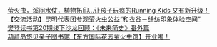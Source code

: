   
[萤火虫，溪间水仗，植物拓印...让孩子玩疯的Running Kids 又有新升级！](http://www.dianyue.me/archives/073/gvzxreua5vuvwq4q/)  
[【交流活动】昆明代表团参观萤火虫公益“和衣谷－纤纺印象体验空间”](http://www.dianyue.me/archives/539/jcqy1xmexyej3c7l/)  
[樊登读书第20期线下沙龙回顾：《未来简史》番外篇](http://www.dianyue.me/archives/441/nrnk8hw6lam6vbr5/)  
[葫芦岛悠贝亲子图书馆【东方国际花园萤火虫馆】开业啦！](http://www.dianyue.me/archives/630/ff7uw5bxtcxawl2s/)